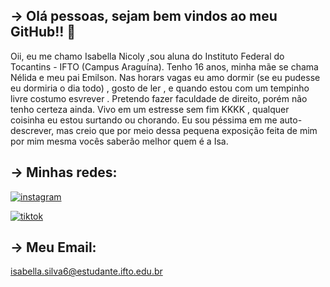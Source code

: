 ## -> Olá pessoas, sejam bem vindos ao meu GitHub!! 👋

   Oii, eu me chamo Isabella Nicoly ,sou aluna do Instituto Federal do Tocantins - IFTO (Campus Araguína). Tenho 16 anos, minha mãe se chama Nélida e meu pai Emilson. Nas horars vagas eu amo dormir (se eu pudesse eu dormiria o dia todo) , gosto de ler , e quando estou com um tempinho livre costumo esvrever . Pretendo fazer faculdade de direito, porém não tenho certeza ainda. Vivo em um estresse sem fim KKKK , qualquer coisinha eu estou surtando ou chorando. Eu sou péssima em me auto-descrever, mas creio que por meio dessa pequena exposição feita de mim por mim mesma vocês saberão melhor quem é a Isa.

## -> Minhas redes:

[![instagram](https://img.shields.io/badge/Instagram-E4405F?style=for-the-badge&logo=instagram&logoColor=white)](https://instagram.com/isabellanicoly__?utm_source=qr&igshid=MzNlNGNkZWQ4Mg%3D%3D)

[![tiktok](https://img.shields.io/badge/TikTok-000000?style=for-the-badge&logo=tiktok&logoColor=white)](https://tiktok.com/@isabellanicoly_)


## -> Meu Email:

isabella.silva6@estudante.ifto.edu.br 
